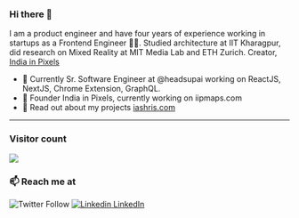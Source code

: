 ### Hi there 👋

I am a product engineer and have four years of experience working in startups as a Frontend Engineer 👨‍💻. Studied architecture at IIT Kharagpur, did research on Mixed Reality at MIT Media Lab and ETH Zurich. Creator, [India in Pixels](https://youtube.com/@iip)

- 🔭 Currently Sr. Software Engineer at @headsupai working on ReactJS, NextJS, Chrome Extension, GraphQL.
- 🍔 Founder India in Pixels, currently working on iipmaps.com
- 💬 Read out about my projects [iashris.com](https://iashris.com)

<hr />

### Visitor count
<img src="https://profile-counter.glitch.me/iashris/count.svg" />

### 📫 Reach me at 
![Twitter Follow](https://img.shields.io/twitter/follow/iashris_?style=social)
[![Linkedin](https://i.stack.imgur.com/gVE0j.png) LinkedIn](https://www.linkedin.com/in/Ashris/)
